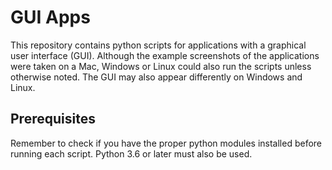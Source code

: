 # GUI Apps

This repository contains python scripts for applications with a graphical user interface (GUI).  Although the example screenshots of the applications were taken on a Mac, Windows or Linux could also run the scripts unless otherwise noted.  The GUI may also appear differently on Windows and Linux.

## Prerequisites

Remember to check if you have the proper python modules installed before running each script.  Python 3.6 or later must also be used. 
